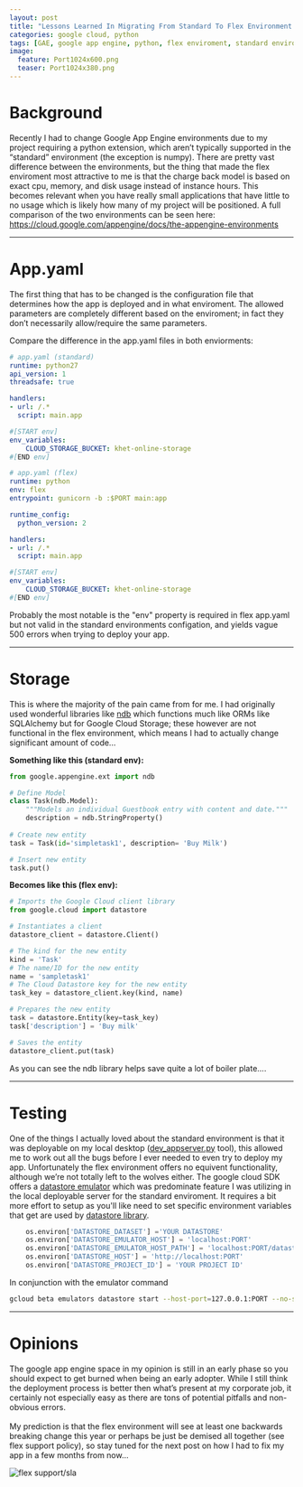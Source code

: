 ```yaml
---
layout: post
title: "Lessons Learned In Migrating From Standard To Flex Environment (Python)"
categories: google cloud, python
tags: [GAE, google app engine, python, flex enviroment, standard enviroment]
image:
  feature: Port1024x600.png
  teaser: Port1024x380.png
---
```


# Background
Recently I had to change Google App Engine environments due to my project requiring a python extension, which aren’t typically supported in the “standard” environment (the exception is numpy). There are pretty vast difference between the environments, but the thing that made the flex enviroment most attractive to me is that the charge back model is based on exact cpu, memory, and disk usage instead of instance hours. This becomes relevant when you have really small applications that have little to no usage which is likely how many of my project will be positioned. A full comparison of the two environments can be seen here: https://cloud.google.com/appengine/docs/the-appengine-environments

---

# App.yaml
The first thing that has to be changed is the configuration file that determines how the app is deployed and in what enviroment. The allowed parameters are completely different based on the enviroment; in fact they don’t necessarily allow/require the same parameters. 

Compare the difference in the app.yaml files in both enviorments:
 
```yaml
# app.yaml (standard)
runtime: python27
api_version: 1
threadsafe: true

handlers:
- url: /.*
  script: main.app

#[START env]
env_variables:
    CLOUD_STORAGE_BUCKET: khet-online-storage
#[END env]
```


```yaml
# app.yaml (flex)
runtime: python
env: flex
entrypoint: gunicorn -b :$PORT main:app

runtime_config:
  python_version: 2

handlers:
- url: /.*
  script: main.app

#[START env]
env_variables:
    CLOUD_STORAGE_BUCKET: khet-online-storage
#[END env]
```

Probably the most notable is the "env" property is required in flex app.yaml but not valid in the standard environments configation, and yields vague 500 errors when trying to deploy your app.

---

# Storage
This is where the majority of the pain came from for me. I had originally used wonderful libraries like [ndb](https://cloud.google.com/appengine/docs/standard/python/ndb/) which functions much like ORMs like SQLAlchemy but for Google Cloud Storage; these however are not functional in the flex environment, which means I had to actually change significant amount of code…

**Something like this (standard env):**
```python
from google.appengine.ext import ndb

# Define Model
class Task(ndb.Model):
    """Models an individual Guestbook entry with content and date."""
    description = ndb.StringProperty()
	
# Create new entity
task = Task(id='simpletask1', description= 'Buy Milk')

# Insert new entity
task.put()
```
**Becomes like this (flex env):**
```python
# Imports the Google Cloud client library
from google.cloud import datastore

# Instantiates a client
datastore_client = datastore.Client()

# The kind for the new entity
kind = 'Task'
# The name/ID for the new entity
name = 'sampletask1'
# The Cloud Datastore key for the new entity
task_key = datastore_client.key(kind, name)

# Prepares the new entity
task = datastore.Entity(key=task_key)
task['description'] = 'Buy milk'

# Saves the entity
datastore_client.put(task)
```
As you can see the ndb library helps save quite a lot of boiler plate....

---

# Testing
One of the things I actually loved about the standard environment is that it was deployable on my local desktop ([dev_appserver.py](https://cloud.google.com/appengine/docs/standard/python/tools/using-local-server) tool), this allowed me to work out all the bugs before I ever needed to even try to deploy my app. Unfortunately the flex environment offers no equivent functionality, although we’re not totally left to the wolves either. The google cloud SDK offers a [datastore emulator](https://cloud.google.com/datastore/docs/tools/datastore-emulator) which was predominate feature I was utilizing in the local deployable server for the standard enviroment. It requires a bit more effort to setup as you'll like need to set specific environment variables that get are used by [datastore library](https://github.com/GoogleCloudPlatform/python-docs-samples/blob/master/datastore/cloud-client/quickstart.py).
```python
    os.environ['DATASTORE_DATASET'] ='YOUR DATASTORE'
    os.environ['DATASTORE_EMULATOR_HOST'] = 'localhost:PORT'
    os.environ['DATASTORE_EMULATOR_HOST_PATH'] = 'localhost:PORT/datastore'
    os.environ['DATASTORE_HOST'] = 'http://localhost:PORT'
    os.environ['DATASTORE_PROJECT_ID'] = 'YOUR PROJECT ID'
```
In conjunction with the emulator command
```bash
gcloud beta emulators datastore start --host-port=127.0.0.1:PORT --no-store-on-disk  --project=YOUR_PROJECT_ID
```

---

# Opinions
The google app engine space in my opinion is still in an early phase so you should expect to get burned when being an early adopter. While I still think the deployment process is better then what’s present at my corporate job, it certainly not especially easy as there are tons of potential pitfalls and non-obvious errors. 
<br/><br/>
My prediction is that the flex environment will see at least one backwards breaking change this year or perhaps be just be demised all together (see flex support policy), so stay tuned for the next post on how I had to fix my app in a few months from now…

![](https://cdn.scotch.io/23785/Ax1BxHPLQs6p23LML6FM_Demise.png "flex support/sla")
